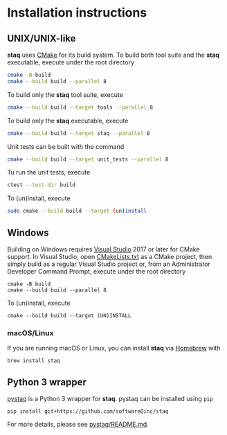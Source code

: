 # Installation instructions

## UNIX/UNIX-like

**staq** uses [CMake](https://cmake.org/) for its build system. To build both 
tool suite and the **staq** executable, execute under the root directory

```bash
cmake -B build
cmake --build build --parallel 8
```

To build only the **staq** tool suite, execute

```bash
cmake --build build --target tools --parallel 8
````
To build only the **staq** executable, execute

```bash
cmake --build build --target staq --parallel 8
```

Unit tests can be built with the command

```bash
cmake --build build --target unit_tests --parallel 8
```

Tu run the unit tests, execute

```bash
ctest --test-dir build
```

To (un)install, execute 

```bash
sudo cmake --build build --target (un)install
```

## Windows

Building on Windows requires [Visual Studio](https://www.visualstudio.com) 2017
or later for CMake support. In Visual Studio, open
[CMakeLists.txt](https://github.com/softwareQinc/staq/blob/main/CMakeLists.txt)
as a CMake project, then simply build as a regular Visual Studio project or,
from an Administrator Developer Command Prompt, execute under the root directory 

```
cmake -B build
cmake --build build --parallel 8
```

To (un)install, execute 

```
cmake --build build --target (UN)INSTALL
```

### macOS/Linux

If you are running macOS or Linux, you can install **staq** via
[Homebrew](https://brew.sh) with

    brew install staq

## Python 3 wrapper
[pystaq](https://github.com/softwareQinc/staq/blob/main/pystaq/) is a Python 3 
wrapper for **staq**. pystaq can be installed using `pip`

```
pip install git+https://github.com/softwareQinc/staq
```

For more details, please see 
[pystaq/README.md](https://github.com/softwareQinc/staq/blob/main/pystaq/README.md).
